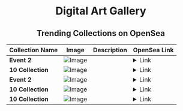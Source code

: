 <div align="center">

# Digital Art Gallery

## Trending Collections on OpenSea

| Collection Name                       | Image                                                                                     | Description                       | OpenSea Link                                                                                          |
|---------------------------------------|-------------------------------------------------------------------------------------------|-----------------------------------|--------------------------------------------------------------------------------------------------------|
| **Event 2** | ![Image](https://i.seadn.io/s/raw/files/0d1eaba0479fae0688e880f7a05c5a55.jpg?w=500&auto=format?w=200&auto=format) |  | <details><summary>Link</summary>[Event 2](https://opensea.io/collection/event-2-930)</details> |
| **10 Collection** | ![Image](https://i.seadn.io/s/raw/files/55bfcb26195291c15791d65c52b1908e.jpg?w=500&auto=format?w=200&auto=format) |  | <details><summary>Link</summary>[10 Collection](https://opensea.io/collection/10-collection-30831)</details> |
| **Event 2** | ![Image](https://i.seadn.io/s/raw/files/0d1eaba0479fae0688e880f7a05c5a55.jpg?w=500&auto=format?w=200&auto=format) |  | <details><summary>Link</summary>[Event 2](https://opensea.io/collection/event-2-929)</details> |
| **10 Collection** | ![Image](https://i.seadn.io/s/raw/files/55bfcb26195291c15791d65c52b1908e.jpg?w=500&auto=format?w=200&auto=format) |  | <details><summary>Link</summary>[10 Collection](https://opensea.io/collection/10-collection-30830)</details> |
| **10 Collection** | ![Image](https://i.seadn.io/s/raw/files/55bfcb26195291c15791d65c52b1908e.jpg?w=500&auto=format?w=200&auto=format) |  | <details><summary>Link</summary>[10 Collection](https://opensea.io/collection/10-collection-30829)</details> |

</div>